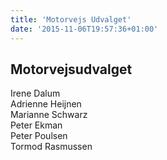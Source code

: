 ```yaml
---
title: 'Motorvejs Udvalget'
date: '2015-11-06T19:57:36+01:00'
---
```


## **Motorvejsudvalget**

Irene Dalum  
Adrienne Heijnen  
Marianne Schwarz  
Peter Ekman  
Peter Poulsen  
Tormod Rasmussen

